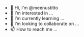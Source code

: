 - 👋 Hi, I’m @meenustitto
- 👀 I’m interested in ...
- 🌱 I’m currently learning ...
- 💞️ I’m looking to collaborate on ...
- 📫 How to reach me ...

<!---
meenustitto/meenustitto is a ✨ special ✨ repository because its `README.md` (this file) appears on your GitHub profile.
You can click the Preview link to take a look at your changes.
--->
